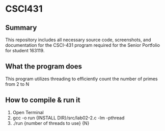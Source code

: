 # CSCI431
## Summary
This repository includes all necessary source code, screenshots, and documentation for the CSCI-431 program required for the Senior Portfolio for student 163119.

## What the program does
This program utilizes threading to efficiently count the number of primes from 2 to N

## How to compile &  run it
1. Open Terminal
1. gcc -o run {INSTALL DIR}/src/lab02-2.c -lm -pthread
1. ./run {number of threads to use} {N}
